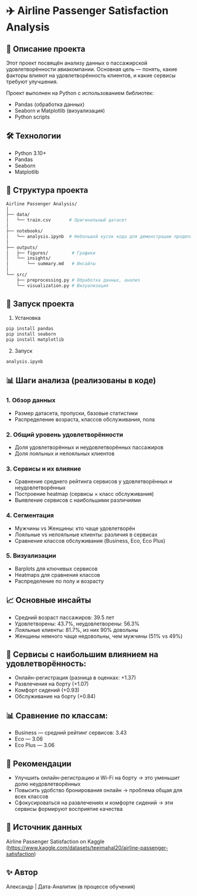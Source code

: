 # ✈️ Airline Passenger Satisfaction Analysis

## 📌 Описание проекта
Этот проект посвящён анализу данных о пассажирской удовлетворённости авиакомпании.
Основная цель — понять, какие факторы влияют на удовлетворённость клиентов,
и какие сервисы требуют улучшения.

Проект выполнен на Python с использованием библиотек:
- Pandas (обработка данных)
- Seaborn и Matplotlib (визуализация)
- Python scripts

## 🛠 Технологии
- Python 3.10+
- Pandas
- Seaborn
- Matplotlib

## 📂 Структура проекта
```bash
Airline Passenger Analysis/
│
├── data/
│   └── train.csv       # Оригинальный датасет
│
├── notebooks/
│   └── analysis.ipynb  # Небольшой кусок кода для демонстрации проделанной работы
│
├── outputs/
│   ├── figures/         # Графики 
│   └── insights/              
│       └── summary.md   # Инсайты   
│
└── src/
    ├── preprocessing.py # Обработка данных, анализ
    └── visualization.py # Визуализация
```
              
## 🚀 Запуск проекта 
1. Установка
```bash
pip install pandas
pip install seaborn
pip install matplotlib
```
2. Запуск
```bash
analysis.ipynb
```

## 📊 Шаги анализа (реализованы в коде)
 ### 1. Обзор данных
 - Размер датасета, пропуски, базовые статистики
 - Распределение возраста, классов обслуживания, пола
 ### 2. Общий уровень удовлетворённости
 - Доля удовлетворённых и неудовлетворённых пассажиров
 - Доля лояльных и нелояльных клиентов
 ### 3. Сервисы и их влияние
 - Сравнение среднего рейтинга сервисов у удовлетворённых и неудовлетворённых
 - Построение heatmap (сервисы × класс обслуживания)
 - Выявление сервисов с наибольшими различиями
 ### 4. Сегментация
 - Мужчины vs Женщины: кто чаще удовлетворён
 - Лояльные vs нелояльные клиенты: различия в сервисах
 - Сравнение классов обслуживания (Business, Eco, Eco Plus)
 ### 5. Визуализации
 - Barplots для ключевых сервисов
 - Heatmaps для сравнения классов
 - Распределение по полу и возрасту

## 📈 Основные инсайты
 - Средний возраст пассажиров: 39.5 лет
 - Удовлетворены: 43.7%, неудовлетворены: 56.3%
 - Лояльные клиенты: 81.7%, из них 90% довольны
 - Женщины немного чаще недовольны, чем мужчины (51% vs 49%)

## 🔑 Сервисы с наибольшим влиянием на удовлетворённость:
 - Онлайн-регистрация (разница в оценках: +1.37)
 - Развлечения на борту (+1.07)
 - Комфорт сидений (+0.93)
 - Обслуживание на борту (+0.84)

## 📊 Сравнение по классам:
 - Business — средний рейтинг сервисов: 3.43
 - Eco — 3.06
 - Eco Plus — 3.06

## 📑 Рекомендации
 - Улучшить онлайн-регистрацию и Wi-Fi на борту → это уменьшит долю неудовлетворённых
 - Повысить удобство бронирования онлайн → проблема общая для всех классов
 - Сфокусироваться на развлечениях и комфорте сидений → эти сервисы формируют восприятие качества

## 📌 Источник данных
Airline Passenger Satisfaction on Kaggle (https://www.kaggle.com/datasets/teejmahal20/airline-passenger-satisfaction)
## ✨ Автор
Александр | Дата-Аналитик (в процессе обучения)
